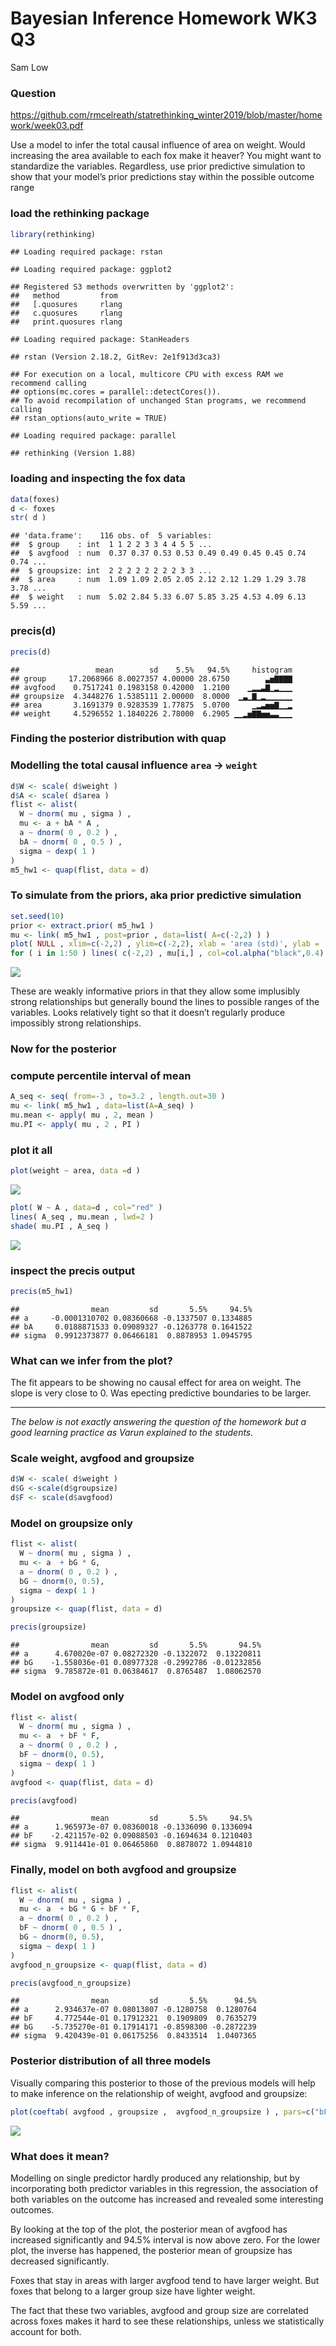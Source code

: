# Bayesian Inference Homework WK3 Q3
Sam Low

### Question

<a href="https://github.com/rmcelreath/statrethinking_winter2019/blob/master/homework/week03.pdf" class="uri">https://github.com/rmcelreath/statrethinking_winter2019/blob/master/homework/week03.pdf</a>

Use a model to infer the total causal influence of area on weight. Would
increasing the area available to each fox make it heaver? You might want
to standardize the variables. Regardless, use prior predictive
simulation to show that your model’s prior predictions stay within the
possible outcome range

### load the rethinking package

``` r
library(rethinking)
```

    ## Loading required package: rstan

    ## Loading required package: ggplot2

    ## Registered S3 methods overwritten by 'ggplot2':
    ##   method         from 
    ##   [.quosures     rlang
    ##   c.quosures     rlang
    ##   print.quosures rlang

    ## Loading required package: StanHeaders

    ## rstan (Version 2.18.2, GitRev: 2e1f913d3ca3)

    ## For execution on a local, multicore CPU with excess RAM we recommend calling
    ## options(mc.cores = parallel::detectCores()).
    ## To avoid recompilation of unchanged Stan programs, we recommend calling
    ## rstan_options(auto_write = TRUE)

    ## Loading required package: parallel

    ## rethinking (Version 1.88)

### loading and inspecting the fox data

``` r
data(foxes)
d <- foxes
str( d )
```

    ## 'data.frame':    116 obs. of  5 variables:
    ##  $ group    : int  1 1 2 2 3 3 4 4 5 5 ...
    ##  $ avgfood  : num  0.37 0.37 0.53 0.53 0.49 0.49 0.45 0.45 0.74 0.74 ...
    ##  $ groupsize: int  2 2 2 2 2 2 2 2 3 3 ...
    ##  $ area     : num  1.09 1.09 2.05 2.05 2.12 2.12 1.29 1.29 3.78 3.78 ...
    ##  $ weight   : num  5.02 2.84 5.33 6.07 5.85 3.25 4.53 4.09 6.13 5.59 ...

### precis(d)

``` r
precis(d)
```

    ##                 mean        sd    5.5%   94.5%     histogram
    ## group     17.2068966 8.0027357 4.00000 28.6750        ▃▅▇▇▇▇
    ## avgfood    0.7517241 0.1983158 0.42000  1.2100    ▁▂▂▃▇▁▂▁▁▁
    ## groupsize  4.3448276 1.5385111 2.00000  8.0000  ▁▃▁▇▁▂▁▁▁▁▁▁
    ## area       3.1691379 0.9283539 1.77875  5.0700     ▁▂▃▅▅▇▁▁▂
    ## weight     4.5296552 1.1840226 2.78000  6.2905 ▁▁▂▅▇▇▅▅▃▃▁▁▁

### Finding the posterior distribution with quap

### Modelling the total causal influence `area` -&gt; `weight`

``` r
d$W <- scale( d$weight )
d$A <- scale( d$area )
flist <- alist(
  W ~ dnorm( mu , sigma ) ,
  mu <- a + bA * A ,
  a ~ dnorm( 0 , 0.2 ) ,
  bA ~ dnorm( 0 , 0.5 ) ,
  sigma ~ dexp( 1 )
)
m5_hw1 <- quap(flist, data = d)
```

### To simulate from the priors, aka prior predictive simulation

``` r
set.seed(10)
prior <- extract.prior( m5_hw1 )
mu <- link( m5_hw1 , post=prior , data=list( A=c(-2,2) ) )
plot( NULL , xlim=c(-2,2) , ylim=c(-2,2), xlab = 'area (std)', ylab = 'weight (std)')
for ( i in 1:50 ) lines( c(-2,2) , mu[i,] , col=col.alpha("black",0.4) )
```

![](q3_foxes_files/figure-markdown_github/sim-1.png)

These are weakly informative priors in that they allow some implusibly
strong relationships but generally bound the lines to possible ranges of
the variables. Looks relatively tight so that it doesn’t regularly
produce impossibly strong relationships.

### Now for the posterior

### compute percentile interval of mean

``` r
A_seq <- seq( from=-3 , to=3.2 , length.out=30 )
mu <- link( m5_hw1 , data=list(A=A_seq) )
mu.mean <- apply( mu , 2, mean )
mu.PI <- apply( mu , 2 , PI )
```

### plot it all

``` r
plot(weight ~ area, data =d )
```

![](q3_foxes_files/figure-markdown_github/plotall-1.png)

``` r
plot( W ~ A , data=d , col="red" )
lines( A_seq , mu.mean , lwd=2 )
shade( mu.PI , A_seq )
```

![](q3_foxes_files/figure-markdown_github/plotall-2.png)

### inspect the precis output

``` r
precis(m5_hw1)
```

    ##                mean         sd       5.5%     94.5%
    ## a     -0.0001310702 0.08360668 -0.1337507 0.1334885
    ## bA     0.0188871533 0.09089327 -0.1263778 0.1641522
    ## sigma  0.9912373877 0.06466181  0.8878953 1.0945795

### What can we infer from the plot?

The fit appears to be showing no causal effect for area on weight. The
slope is very close to 0. Was epecting predictive boundaries to be
larger.

------------------------------------------------------------------------

*The below is not exactly answering the question of the homework but a
good learning practice as Varun explained to the students.*

### Scale weight, avgfood and groupsize

``` r
d$W <- scale( d$weight )
d$G <-scale(d$groupsize)
d$F <- scale(d$avgfood) 
```

### Model on groupsize only

``` r
flist <- alist(
  W ~ dnorm( mu , sigma ) ,
  mu <- a  + bG * G,
  a ~ dnorm( 0 , 0.2 ) ,
  bG ~ dnorm(0, 0.5),
  sigma ~ dexp( 1 )
)
groupsize <- quap(flist, data = d)
```

``` r
precis(groupsize)
```

    ##                mean         sd       5.5%       94.5%
    ## a      4.670020e-07 0.08272320 -0.1322072  0.13220811
    ## bG    -1.558036e-01 0.08977328 -0.2992786 -0.01232856
    ## sigma  9.785872e-01 0.06384617  0.8765487  1.08062570

### Model on avgfood only

``` r
flist <- alist(
  W ~ dnorm( mu , sigma ) ,
  mu <- a  + bF * F,
  a ~ dnorm( 0 , 0.2 ) ,
  bF ~ dnorm(0, 0.5),
  sigma ~ dexp( 1 )
)
avgfood <- quap(flist, data = d)
```

``` r
precis(avgfood)
```

    ##                mean         sd       5.5%     94.5%
    ## a      1.965973e-07 0.08360018 -0.1336090 0.1336094
    ## bF    -2.421157e-02 0.09088503 -0.1694634 0.1210403
    ## sigma  9.911441e-01 0.06465860  0.8878072 1.0944810

### Finally, model on both avgfood and groupsize

``` r
flist <- alist(
  W ~ dnorm( mu , sigma ) ,
  mu <- a  + bG * G + bF * F,
  a ~ dnorm( 0 , 0.2 ) ,
  bF ~ dnorm( 0 , 0.5 ) ,
  bG ~ dnorm(0, 0.5),
  sigma ~ dexp( 1 )
)
avgfood_n_groupsize <- quap(flist, data = d)
```

``` r
precis(avgfood_n_groupsize)
```

    ##                mean         sd       5.5%      94.5%
    ## a      2.934637e-07 0.08013807 -0.1280758  0.1280764
    ## bF     4.772544e-01 0.17912321  0.1909809  0.7635279
    ## bG    -5.735270e-01 0.17914171 -0.8598300 -0.2872239
    ## sigma  9.420439e-01 0.06175256  0.8433514  1.0407365

### Posterior distribution of all three models

Visually comparing this posterior to those of the previous models will
help to make inference on the relationship of weight, avgfood and
groupsize:

``` r
plot(coeftab( avgfood , groupsize ,  avgfood_n_groupsize ) , pars=c("bF","bG") )
```

![](q3_foxes_files/figure-markdown_github/finalplot-1.png)

### What does it mean?

Modelling on single predictor hardly produced any relationship, but by
incorporating both predictor variables in this regression, the
association of both variables on the outcome has increased and revealed
some interesting outcomes.

By looking at the top of the plot, the posterior mean of avgfood has
increased significantly and 94.5% interval is now above zero. For the
lower plot, the inverse has happened, the posterior mean of groupsize
has decreased significantly.

Foxes that stay in areas with larger avgfood tend to have larger weight.
But foxes that belong to a larger group size have lighter weight.

The fact that these two variables, avgfood and group size are correlated
across foxes makes it hard to see these relationships, unless we
statistically account for both.
